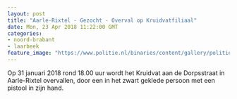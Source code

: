 ```yaml
---
layout: post
title: "Aarle-Rixtel - Gezocht - Overval op Kruidvatfiliaal"
date: Mon, 23 Apr 2018 11:22:00 GMT
categories: 
- noord-brabant 
- laarbeek 
feature_image: "https://www.politie.nl/binaries/content/gallery/politie/gezocht/verdachten/2018/april/09-ob/bb_180423/20180423-reco-aarle-rixtel.jpg"
---
```


Op 31 januari 2018 rond 18.00 uur wordt het Kruidvat aan de Dorpsstraat in Aarle-Rixtel overvallen, door een in het zwart geklede persoon met een pistool in zijn hand.
